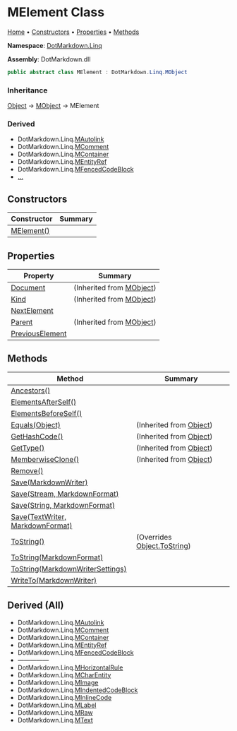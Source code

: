 # MElement Class

[Home](../../../README.md) &#x2022; [Constructors](#constructors) &#x2022; [Properties](#properties) &#x2022; [Methods](#methods)

**Namespace**: [DotMarkdown.Linq](../README.md)

**Assembly**: DotMarkdown\.dll

```csharp
public abstract class MElement : DotMarkdown.Linq.MObject
```

### Inheritance

[Object](https://docs.microsoft.com/en-us/dotnet/api/system.object) &#x2192; [MObject](../MObject/README.md) &#x2192; MElement

### Derived

* DotMarkdown\.Linq\.[MAutolink](../MAutolink/README.md)
* DotMarkdown\.Linq\.[MComment](../MComment/README.md)
* DotMarkdown\.Linq\.[MContainer](../MContainer/README.md)
* DotMarkdown\.Linq\.[MEntityRef](../MEntityRef/README.md)
* DotMarkdown\.Linq\.[MFencedCodeBlock](../MFencedCodeBlock/README.md)
* [...](#derived-all "See all derived types")

## Constructors

| Constructor | Summary |
| ----------- | ------- |
| [MElement()](-ctor/README.md) | |

## Properties

| Property | Summary |
| -------- | ------- |
| [Document](../MObject/Document/README.md) |  \(Inherited from [MObject](../MObject/README.md)\) |
| [Kind](../MObject/Kind/README.md) |  \(Inherited from [MObject](../MObject/README.md)\) |
| [NextElement](NextElement/README.md) | |
| [Parent](../MObject/Parent/README.md) |  \(Inherited from [MObject](../MObject/README.md)\) |
| [PreviousElement](PreviousElement/README.md) | |

## Methods

| Method | Summary |
| ------ | ------- |
| [Ancestors()](Ancestors/README.md) | |
| [ElementsAfterSelf()](ElementsAfterSelf/README.md) | |
| [ElementsBeforeSelf()](ElementsBeforeSelf/README.md) | |
| [Equals(Object)](https://docs.microsoft.com/en-us/dotnet/api/system.object.equals) |  \(Inherited from [Object](https://docs.microsoft.com/en-us/dotnet/api/system.object)\) |
| [GetHashCode()](https://docs.microsoft.com/en-us/dotnet/api/system.object.gethashcode) |  \(Inherited from [Object](https://docs.microsoft.com/en-us/dotnet/api/system.object)\) |
| [GetType()](https://docs.microsoft.com/en-us/dotnet/api/system.object.gettype) |  \(Inherited from [Object](https://docs.microsoft.com/en-us/dotnet/api/system.object)\) |
| [MemberwiseClone()](https://docs.microsoft.com/en-us/dotnet/api/system.object.memberwiseclone) |  \(Inherited from [Object](https://docs.microsoft.com/en-us/dotnet/api/system.object)\) |
| [Remove()](Remove/README.md) | |
| [Save(MarkdownWriter)](Save/README.md#DotMarkdown_Linq_MElement_Save_DotMarkdown_MarkdownWriter_) | |
| [Save(Stream, MarkdownFormat)](Save/README.md#DotMarkdown_Linq_MElement_Save_System_IO_Stream_DotMarkdown_MarkdownFormat_) | |
| [Save(String, MarkdownFormat)](Save/README.md#DotMarkdown_Linq_MElement_Save_System_String_DotMarkdown_MarkdownFormat_) | |
| [Save(TextWriter, MarkdownFormat)](Save/README.md#DotMarkdown_Linq_MElement_Save_System_IO_TextWriter_DotMarkdown_MarkdownFormat_) | |
| [ToString()](ToString/README.md#DotMarkdown_Linq_MElement_ToString) |  \(Overrides [Object.ToString](https://docs.microsoft.com/en-us/dotnet/api/system.object.tostring)\) |
| [ToString(MarkdownFormat)](ToString/README.md#DotMarkdown_Linq_MElement_ToString_DotMarkdown_MarkdownFormat_) | |
| [ToString(MarkdownWriterSettings)](ToString/README.md#DotMarkdown_Linq_MElement_ToString_DotMarkdown_MarkdownWriterSettings_) | |
| [WriteTo(MarkdownWriter)](WriteTo/README.md) | |

## Derived \(All\)

* DotMarkdown\.Linq\.[MAutolink](../MAutolink/README.md)
* DotMarkdown\.Linq\.[MComment](../MComment/README.md)
* DotMarkdown\.Linq\.[MContainer](../MContainer/README.md)
* DotMarkdown\.Linq\.[MEntityRef](../MEntityRef/README.md)
* DotMarkdown\.Linq\.[MFencedCodeBlock](../MFencedCodeBlock/README.md)
* &mdash;&mdash;&mdash;&mdash;&mdash;
* DotMarkdown\.Linq\.[MHorizontalRule](../MHorizontalRule/README.md)
* DotMarkdown\.Linq\.[MCharEntity](../MCharEntity/README.md)
* DotMarkdown\.Linq\.[MImage](../MImage/README.md)
* DotMarkdown\.Linq\.[MIndentedCodeBlock](../MIndentedCodeBlock/README.md)
* DotMarkdown\.Linq\.[MInlineCode](../MInlineCode/README.md)
* DotMarkdown\.Linq\.[MLabel](../MLabel/README.md)
* DotMarkdown\.Linq\.[MRaw](../MRaw/README.md)
* DotMarkdown\.Linq\.[MText](../MText/README.md)

